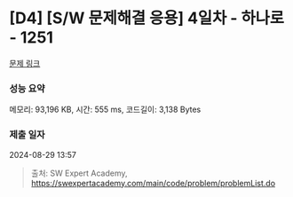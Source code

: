 # [D4] [S/W 문제해결 응용] 4일차 - 하나로 - 1251 

[문제 링크](https://swexpertacademy.com/main/code/problem/problemDetail.do?contestProbId=AV15StKqAQkCFAYD) 

### 성능 요약

메모리: 93,196 KB, 시간: 555 ms, 코드길이: 3,138 Bytes

### 제출 일자

2024-08-29 13:57



> 출처: SW Expert Academy, https://swexpertacademy.com/main/code/problem/problemList.do